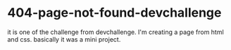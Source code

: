 # 404-page-not-found-devchallenge
it is one of the challenge from devchallenge. I'm creating a page from html and css. basically it was a mini project.
